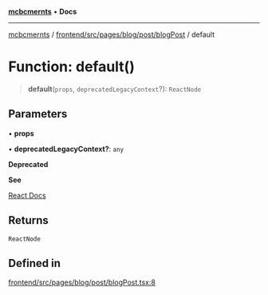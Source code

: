 [**mcbcmernts**](../../../../../../../README.md) • **Docs**

---

[mcbcmernts](../../../../../../../modules.md) /
[frontend/src/pages/blog/post/blogPost](../README.md) / default

# Function: default()

> **default**(`props`, `deprecatedLegacyContext`?): `ReactNode`

## Parameters

• **props**

• **deprecatedLegacyContext?**: `any`

**Deprecated**

**See**

[React Docs](https://legacy.reactjs.org/docs/legacy-context.html#referencing-context-in-lifecycle-methods)

## Returns

`ReactNode`

## Defined in

[frontend/src/pages/blog/post/blogPost.tsx:8](https://github.com/Data-Point-Solutions/mcbcMERNts/blob/e780d98cfaad9d8ffef43e14c4890a3da759d36d/frontend/src/pages/blog/post/blogPost.tsx#L8)
